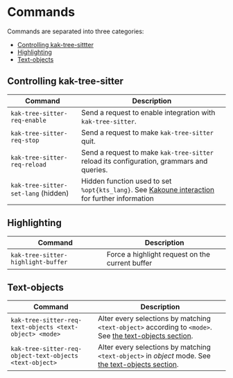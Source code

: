 # Commands

Commands are separated into three categories:

- [Controlling kak-tree-sittter](#controlling-kak-tree-sitter)
- [Highlighting](#highlighting)
- [Text-objects](#text-objects)

## Controlling kak-tree-sitter

| Command                             | Description                                                                                                          |
| -------                             | -----------                                                                                                          |
| `kak-tree-sitter-req-enable`        | Send a request to enable integration with `kak-tree-sitter`.                                                         |
| `kak-tree-sitter-req-stop`          | Send a request to make `kak-tree-sitter` quit.                                                                       |
| `kak-tree-sitter-req-reload`        | Send a request to make `kak-tree-sitter` reload its configuration, grammars and queries.                             |
| `kak-tree-sitter-set-lang` (hidden) | Hidden function used to set `%opt{kts_lang}`. See [Kakoune interaction](Kakoune-interaction) for further information |

## Highlighting

| Command                            | Description                                     |
| -------                            | -----------                                     |
| `kak-tree-sitter-highlight-buffer` | Force a highlight request on the current buffer |

## Text-objects

| Command                                                 | Description                                                                                                                  |
| -------                                                 | -----------                                                                                                                  |
| `kak-tree-sitter-req-text-objects <text-object> <mode>` | Alter every selections by matching `<text-object>` according to `<mode>`. See [the text-objects section](./Text-objects.md). |
| `kak-tree-sitter-req-object-text-objects <text-object>` | Alter every selections by matching `<text-object>` in _object_ mode. See [the text-objects section](./Text-objects.md).      |
